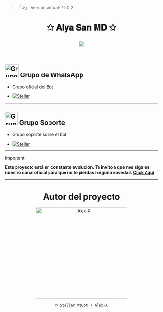 > 「✰」 Versión actual: ^0.0.2

<h1 align="center">✩ 𝐀𝐥𝐲𝐚 𝐒𝐚𝐧 𝐌𝐃 ✩</p>
<p>
        <img src = "https://stellarwa.xyz/files/1749938512574.jpg">
    </p>

---

## <img src="https://static.wikia.nocookie.net/nyancat/images/d/d3/Nyan-cat.gif/revision/latest/scale-to-width-down/400?cb=20131231222500&path-prefix=es" alt="Grupo" width="45" height="43"> Grupo de WhatsApp

- Grupo oficial del Bot

* <a href="https://stellarwa.xyz/stellar"><img alt="Stellar" src="https://img.shields.io/badge/Stellar-WaBot-25D366?style=for-the-badge&logo=whatsapp&logoColor=white"/></a>

---

## <img src="https://i.pinimg.com/originals/19/80/6e/19806e91932e6054965fc83b85241270.gif" alt="Grupo Soporte" width="42" height="42"> Grupo Soporte

- Grupo soporte sobre el bot

* <a href="https://stellarwa.xyz/soporte"><img alt="Stellar" src="https://img.shields.io/badge/Stellar-Soporte-25D366?style=for-the-badge&logo=whatsapp&logoColor=white"/></a>

---

> [!IMPORTANT]
> **Este proyecto está en constante evolución. Te invito a que nos siga en nuestro canal oficial para que no te pierdas ninguna novedad. [Click Aquí](https://stellarwa.xyz/channel)**

----

<div align="center">
  <h1 align="center">Autor del proyecto</h1>

<a href="https://github.com/DevAlexJs"><img src="https://github.com/DevAlexJs.png" width="300" height="300" alt="Alex-X"/></a>

[`© Stellar WaBot • Alex-X`](https://stellarwa.xyz/stellar)
